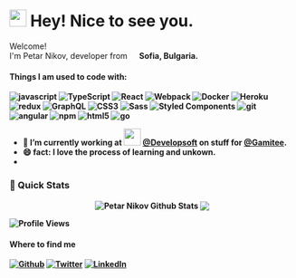 <h1><img src="https://emojis.slackmojis.com/emojis/images/1531849430/4246/blob-sunglasses.gif?1531849430" width="30"/> Hey! Nice to see you.</h1>

<p>Welcome! </br> I'm Petar Nikov, developer from <img src="https://cdn-icons-png.flaticon.com/512/323/323357.png" width="13"/> <b>Sofia, Bulgaria. </p>
<h4>Things I am used to code with: </h4>
<p>
  <img alt="javascript" src="https://img.shields.io/badge/javascript-%23323330.svg?style=lat-square&logo=javascript&logoColor=%23F7DF1E)" />
  <img alt="TypeScript" src="https://img.shields.io/badge/-TypeScript-007ACC?style=flat-square&logo=typescript&logoColor=white" />
  <img alt="React" src="https://img.shields.io/badge/-React-45b8d8?style=flat-square&logo=react&logoColor=white" />
  <img alt="Webpack" src="https://img.shields.io/badge/-Webpack-8DD6F9?style=flat-square&logo=webpack&logoColor=white" /> 
  <img alt="Docker" src="https://img.shields.io/badge/-Docker-46a2f1?style=flat-square&logo=docker&logoColor=white" />
  <img alt="Heroku" src="https://img.shields.io/badge/-Heroku-430098?style=flat-square&logo=heroku&logoColor=white" />
  <img alt="redux" src="https://img.shields.io/badge/-Redux-764ABC?style=flat-square&logo=redux&logoColor=white" />
  <img alt="GraphQL" src="https://img.shields.io/badge/-GraphQL-E10098?style=flat-square&logo=graphql&logoColor=white" />
  <img alt="CSS3" src="https://img.shields.io/badge/css3-%231572B6.svg?style=flat-square&logo=css3&logoColor=white" />
  <img alt="Sass" src="https://img.shields.io/badge/-Sass-CC6699?style=flat-square&logo=sass&logoColor=white" />
  <img alt="Styled Components" src="https://img.shields.io/badge/-Styled_Components-db7092?style=flat-square&logo=styled-components&logoColor=white" />
  <img alt="git" src="https://img.shields.io/badge/-Git-F05032?style=flat-square&logo=git&logoColor=white" />
  <img alt="angular" src="https://img.shields.io/badge/-Angular-DD0031?style=flat-square&logo=angular&logoColor=white" />
  <img alt="npm" src="https://img.shields.io/badge/-NPM-CB3837?style=flat-square&logo=npm&logoColor=white" />
  <img alt="html5" src="https://img.shields.io/badge/-HTML5-E34F26?style=flat-square&logo=html5&logoColor=white" />
  <img alt="go" src="https://img.shields.io/badge/go-%2300ADD8.svg?style=flat-square&logo=go&logoColor=white" />
</p>

- 🔭 I’m currently working at <img src="https://media.giphy.com/media/WUlplcMpOCEmTGBtBW/giphy.gif" width="30">
 [@Developsoft](https://developsoft.com/) on stuff for [@Gamitee](https://gamitee.com/).
- 😄 fact: I love the process of learning and unkown.
- 

### 🚀 Quick Stats
<p align="center">
<img align="center" src="https://github-readme-stats.vercel.app/api?username=nexusstar&show_icons=true&line_height=21&theme=react" alt="Petar Nikov Github Stats" />
<img align="center" src="https://github-readme-stats.vercel.app/api/top-langs/?username=nexusstar&theme=react&line_height=27&layout=compact" />
</p>


![Profile Views](https://komarev.com/ghpvc/?username=nexusstar)

<h4>Where to find me</h4>
<p><a href="https://github.com/nexusstar" target="_blank"><img alt="Github" src="https://img.shields.io/badge/GitHub-%2312100E.svg?&style=for-the-badge&logo=Github&logoColor=white" /></a> <a href="https://twitter.com/nexusstar" target="_blank"><img alt="Twitter" src="https://img.shields.io/badge/twitter-%231DA1F2.svg?&style=for-the-badge&logo=twitter&logoColor=white" /></a> <a href="https://www.linkedin.com/in/petarnikov" target="_blank"><img alt="LinkedIn" src="https://img.shields.io/badge/linkedin-%230077B5.svg?&style=for-the-badge&logo=linkedin&logoColor=white" /></a> 
</p>
